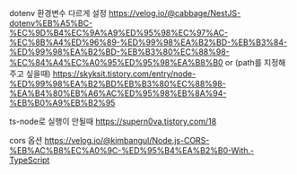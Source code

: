 dotenv 환경변수 다르게 설정
https://velog.io/@cabbage/NestJS-dotenv%EB%A5%BC-%EC%9D%B4%EC%9A%A9%ED%95%98%EC%97%AC-%EC%8B%A4%ED%96%89-%ED%99%98%EA%B2%BD-%EB%B3%84-%ED%99%98%EA%B2%BD-%EB%B3%80%EC%88%98-%EC%84%A4%EC%A0%95%ED%95%98%EA%B8%B0
or (path를 지정해주고 싶을때)
https://skyksit.tistory.com/entry/node-%ED%99%98%EA%B2%BD%EB%B3%80%EC%88%98-%EA%B4%80%EB%A6%AC%ED%95%98%EB%8A%94-%EB%B0%A9%EB%B2%95

ts-node로 실행이 안될때
https://supern0va.tistory.com/18

cors 옵션
https://velog.io/@kimbangul/Node.js-CORS-%EB%AC%B8%EC%A0%9C-%ED%95%B4%EA%B2%B0-With.-TypeScript